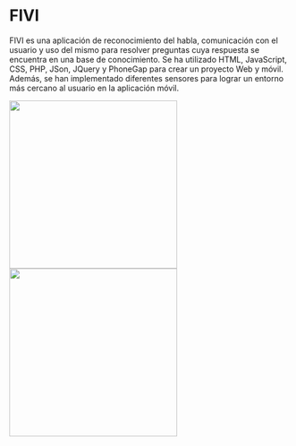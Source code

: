 # FIVI
FIVI es una aplicación de reconocimiento del habla, comunicación con el usuario y uso del mismo para resolver preguntas cuya respuesta se encuentra en una base de conocimiento.
Se ha utilizado HTML, JavaScript, CSS, PHP, JSon, JQuery y PhoneGap para crear un proyecto Web y móvil. Además, se han implementado diferentes sensores para lograr un entorno más cercano al usuario en la aplicación móvil.

<img src="https://github.com/alu0100693737/Phonegap/blob/gh-pages/www/images/example.jpg" width="300">
<img src="https://github.com/alu0100693737/Phonegap/blob/gh-pages/www/images/example1.jpg" width="300">
